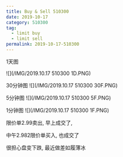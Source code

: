 ```yaml
---
title: Buy & Sell 510300
date: 2019-10-17
category: 510300
tag:
  - limit buy
  - limit sell
permalink: 2019-10-17-510300
---
```

1天图

![](/IMG/2019.10.17 510300 1D.PNG)

30分钟图
![](/IMG/2019.10.17 510300 30F.PNG)

5分钟图
![](/IMG/2019.10.17 510300 5F.PNG)

1分钟图
![](/IMG/2019.10.17 510300 1F.PNG)

限价单2.99卖出, 早上成交了,

中午2.982限价单买入, 也成交了

很担心盘变下跌, 最近做差如履薄冰
